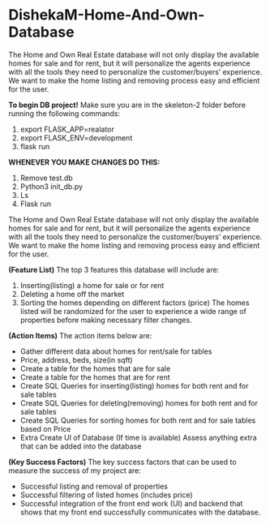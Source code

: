 # DishekaM-Home-And-Own-Database
 The Home and Own Real Estate database will not only display the available homes for sale and for rent, but it will personalize the agents experience with all the tools they need to personalize the customer/buyers’ experience. We want to make the home listing and removing process easy and efficient for the user. 

**To begin DB project!**
Make sure you are in the skeleton-2 folder before running the following commands:
1. export FLASK_APP=realator
2. export FLASK_ENV=development
3. flask run

**WHENEVER YOU MAKE CHANGES DO THIS:**
1. Remove test.db
2. Python3 init_db.py
3. Ls
4. Flask run


The Home and Own Real Estate database will not only display the available homes for sale and for rent, but it will personalize the agents experience with all the tools they need to personalize the customer/buyers’ experience. We want to make the home listing and removing process easy and efficient for the user.

**(Feature List)** The top 3 features this database will include are:
1. Inserting(listing) a home for sale or for rent
2. Deleting a home off the market
3. Sorting the homes depending on different factors (price)
The homes listed will be randomized for the user to experience a wide range of properties before making necessary filter changes.

**(Action Items)** The action items below are:
* Gather different data about homes for rent/sale for tables
* Price, address, beds, size(in sqft)
* Create a table for the homes that are for sale
* Create a table for the homes that are for rent
* Create SQL Queries for inserting(listing) homes for both rent and for sale tables
* Create SQL Queries for deleting(removing) homes for both rent and for sale tables
* Create SQL Queries for sorting homes for both rent and for sale tables based on Price
* Extra Create UI of Database (If time is available) Assess anything extra that can be added into the database

**(Key Success Factors)** The key success factors that can be used to measure the success of my project are:
* Successful listing and removal of properties
* Successful filtering of listed homes (includes price)
* Successful integration of the front end work (UI) and backend that shows that my front end successfully communicates with the database.
